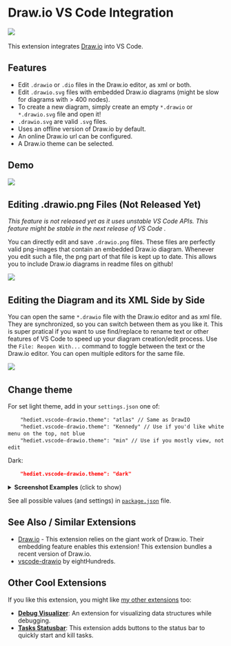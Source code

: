 # Draw.io VS Code Integration

[![](https://img.shields.io/twitter/follow/hediet_dev.svg?style=social)](https://twitter.com/intent/follow?screen_name=hediet_dev)

This extension integrates [Draw.io](https://app.diagrams.net/) into VS Code.

## Features

- Edit `.drawio` or `.dio` files in the Draw.io editor, as xml or both.
- Edit `.drawio.svg` files with embedded Draw.io diagrams (might be slow for diagrams with > 400 nodes).
- To create a new diagram, simply create an empty `*.drawio` or `*.drawio.svg` file and open it!
- `.drawio.svg` are valid `.svg` files.
- Uses an offline version of Draw.io by default.
- An online Draw.io url can be configured.
- A Draw.io theme can be selected.

## Demo

![](./docs/demo.gif)

## Editing .drawio.png Files (Not Released Yet)

_This feature is not released yet as it uses unstable VS Code APIs. This feature might be stable in the next release of VS Code ._

You can directly edit and save `.drawio.png` files.
These files are perfectly valid png-images that contain an embedded Draw.io diagram.
Whenever you edit such a file, the png part of that file is kept up to date.
This allows you to include Draw.io diagrams in readme files on github!

![](./docs/drawio-png.gif)

## Editing the Diagram and its XML Side by Side

You can open the same `*.drawio` file with the Draw.io editor and as xml file.
They are synchronized, so you can switch between them as you like it.
This is super pratical if you want to use find/replace to rename text or other features of VS Code to speed up your diagram creation/edit process.
Use the `File: Reopen With...` command to toggle between the text or the Draw.io editor. You can open multiple editors for the same file.

![](./docs/drawio-xml.gif)

## Change theme

For set light theme, add in your `settings.json` one of:

```jsonc
    "hediet.vscode-drawio.theme": "atlas" // Same as DrawIO
    "hediet.vscode-drawio.theme": "Kennedy" // Use if you'd like white menu on the top, not blue
    "hediet.vscode-drawio.theme": "min" // Use if you mostly view, not edit
```

Dark:

```json
    "hediet.vscode-drawio.theme": "dark"
```

<details>
 <summary><b>Screenshot Examples</b> (click to show)</summary>
  <!-- Please use HTML syntax here so that it works for Github and mkdocs -->
  <ul>
    <li> atlas: <br> <img src="docs/theme-atlas.png" alt="atlas" width="800"> </li>
    <li> Kennedy: <br> <img src="docs/theme-Kennedy.png" alt="Kennedy" width="800"> </li>
    <li> min: <br> <img src="docs/theme-min.png" alt="min" width="800"></li>
    <li> dark: <br> <img src="docs/theme-dark.png" alt="dark" width="800"> </li>
    </ul>
</details>

See all possible values (and settings) in [`package.json`](https://github.com/hediet/vscode-drawio/blob/master/package.json) file.

## See Also / Similar Extensions

- [Draw.io](https://app.diagrams.net/) - This extension relies on the giant work of Draw.io. Their embedding feature enables this extension! This extension bundles a recent version of Draw.io.
- [vscode-drawio](https://github.com/eightHundreds/vscode-drawio) by eightHundreds.

## Other Cool Extensions

If you like this extension, you might like [my other extensions](https://marketplace.visualstudio.com/search?term=henning%20dieterichs&target=VSCode) too:

- **[Debug Visualizer](https://marketplace.visualstudio.com/items?itemName=hediet.debug-visualizer)**: An extension for visualizing data structures while debugging.
- **[Tasks Statusbar](https://marketplace.visualstudio.com/items?itemName=hediet.tasks-statusbar)**: This extension adds buttons to the status bar to quickly start and kill tasks.
